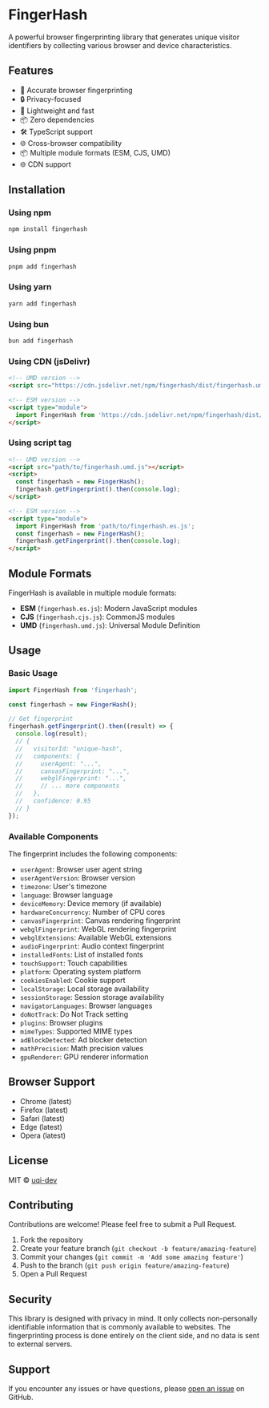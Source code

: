 # FingerHash

A powerful browser fingerprinting library that generates unique visitor identifiers by collecting various browser and device characteristics.

## Features

- 🎯 Accurate browser fingerprinting
- 🔒 Privacy-focused
- 🚀 Lightweight and fast
- 📦 Zero dependencies
- 🛠 TypeScript support
- 🌐 Cross-browser compatibility
- 📦 Multiple module formats (ESM, CJS, UMD)
- 🌐 CDN support

## Installation

### Using npm

```bash
npm install fingerhash
```

### Using pnpm

```bash
pnpm add fingerhash
```

### Using yarn

```bash
yarn add fingerhash
```

### Using bun

```bash
bun add fingerhash
```

### Using CDN (jsDelivr)

```html
<!-- UMD version -->
<script src="https://cdn.jsdelivr.net/npm/fingerhash/dist/fingerhash.umd.js"></script>

<!-- ESM version -->
<script type="module">
  import FingerHash from 'https://cdn.jsdelivr.net/npm/fingerhash/dist/fingerhash.es.js';
</script>
```

### Using script tag

```html
<!-- UMD version -->
<script src="path/to/fingerhash.umd.js"></script>
<script>
  const fingerhash = new FingerHash();
  fingerhash.getFingerprint().then(console.log);
</script>

<!-- ESM version -->
<script type="module">
  import FingerHash from 'path/to/fingerhash.es.js';
  const fingerhash = new FingerHash();
  fingerhash.getFingerprint().then(console.log);
</script>
```

## Module Formats

FingerHash is available in multiple module formats:

- **ESM** (`fingerhash.es.js`): Modern JavaScript modules
- **CJS** (`fingerhash.cjs.js`): CommonJS modules
- **UMD** (`fingerhash.umd.js`): Universal Module Definition

## Usage

### Basic Usage

```javascript
import FingerHash from 'fingerhash';

const fingerhash = new FingerHash();

// Get fingerprint
fingerhash.getFingerprint().then((result) => {
  console.log(result);
  // {
  //   visitorId: "unique-hash",
  //   components: {
  //     userAgent: "...",
  //     canvasFingerprint: "...",
  //     webglFingerprint: "...",
  //     // ... more components
  //   },
  //   confidence: 0.95
  // }
});
```

### Available Components

The fingerprint includes the following components:

- `userAgent`: Browser user agent string
- `userAgentVersion`: Browser version
- `timezone`: User's timezone
- `language`: Browser language
- `deviceMemory`: Device memory (if available)
- `hardwareConcurrency`: Number of CPU cores
- `canvasFingerprint`: Canvas rendering fingerprint
- `webglFingerprint`: WebGL rendering fingerprint
- `webglExtensions`: Available WebGL extensions
- `audioFingerprint`: Audio context fingerprint
- `installedFonts`: List of installed fonts
- `touchSupport`: Touch capabilities
- `platform`: Operating system platform
- `cookiesEnabled`: Cookie support
- `localStorage`: Local storage availability
- `sessionStorage`: Session storage availability
- `navigatorLanguages`: Browser languages
- `doNotTrack`: Do Not Track setting
- `plugins`: Browser plugins
- `mimeTypes`: Supported MIME types
- `adBlockDetected`: Ad blocker detection
- `mathPrecision`: Math precision values
- `gpuRenderer`: GPU renderer information

## Browser Support

- Chrome (latest)
- Firefox (latest)
- Safari (latest)
- Edge (latest)
- Opera (latest)

## License

MIT © [uqi-dev](https://github.com/uqi-dev)

## Contributing

Contributions are welcome! Please feel free to submit a Pull Request.

1. Fork the repository
2. Create your feature branch (`git checkout -b feature/amazing-feature`)
3. Commit your changes (`git commit -m 'Add some amazing feature'`)
4. Push to the branch (`git push origin feature/amazing-feature`)
5. Open a Pull Request

## Security

This library is designed with privacy in mind. It only collects non-personally identifiable information that is commonly available to websites. The fingerprinting process is done entirely on the client side, and no data is sent to external servers.

## Support

If you encounter any issues or have questions, please [open an issue](https://github.com/uqi-dev/fingerhash/issues) on GitHub.
